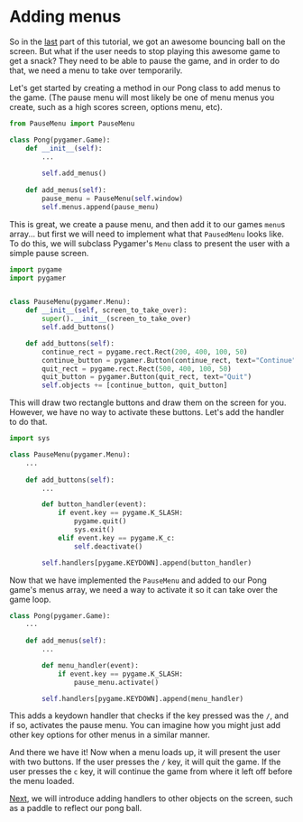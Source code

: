 # Adding menus

So in the [last](../p1) part of this tutorial, we got an awesome bouncing ball on the screen. But what if the user needs to stop playing this awesome game to get a snack? They need to be able to pause the game, and in order to do that, we need a menu to take over temporarily.

Let's get started by creating a method in our Pong class to add menus to the game. (The pause menu will most likely be one of menu menus you create, such as a high scores screen, options menu, etc).

```python
from PauseMenu import PauseMenu

class Pong(pygamer.Game):
    def __init__(self):
        ...
        
        self.add_menus()
        
    def add_menus(self):
        pause_menu = PauseMenu(self.window)
        self.menus.append(pause_menu)

```

This is great, we create a pause menu, and then add it to our games `menu`s array... but first we will need to implement what that `PausedMenu` looks like. To do this, we will subclass Pygamer's `Menu` class to present the user with a simple pause screen.

```python
import pygame
import pygamer


class PauseMenu(pygamer.Menu):
    def __init__(self, screen_to_take_over):
        super().__init__(screen_to_take_over)
        self.add_buttons()

    def add_buttons(self):
        continue_rect = pygame.rect.Rect(200, 400, 100, 50)
        continue_button = pygamer.Button(continue_rect, text="Continue")
        quit_rect = pygame.rect.Rect(500, 400, 100, 50)
        quit_button = pygamer.Button(quit_rect, text="Quit")
        self.objects += [continue_button, quit_button]
```

This will draw two rectangle buttons and draw them on the screen for you. However, we have no way to activate these buttons. Let's add the handler to do that.

```python
import sys

class PauseMenu(pygamer.Menu):
    ...
    
    def add_buttons(self):
        ...

        def button_handler(event):
            if event.key == pygame.K_SLASH:
                pygame.quit()
                sys.exit()
            elif event.key == pygame.K_c:
                self.deactivate()

        self.handlers[pygame.KEYDOWN].append(button_handler)
```

Now that we have implemented the `PauseMenu` and added to our Pong game's menus array, we need a way to activate it so it can take over the game loop.

```python
class Pong(pygamer.Game):
    ...
    
    def add_menus(self):
        ...

        def menu_handler(event):
            if event.key == pygame.K_SLASH:
                pause_menu.activate()

        self.handlers[pygame.KEYDOWN].append(menu_handler)
```

This adds a keydown handler that checks if the key pressed was the `/`, and if so, activates the pause menu. You can imagine how you might just add other key options for other menus in a similar manner.

And there we have it! Now when a menu loads up, it will present the user with two buttons. If the user presses the `/` key, it will quit the game. If the user presses the `c` key, it will continue the game from where it left off before the menu loaded.

[Next](../p2), we will introduce adding handlers to other objects on the screen, such as a paddle to reflect our pong ball.